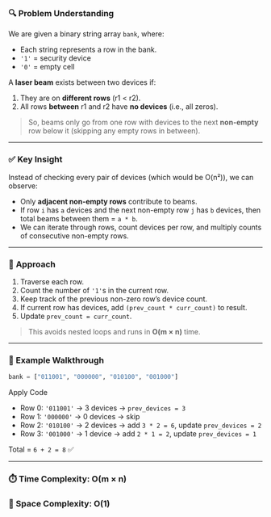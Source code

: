 ### 🔍 **Problem Understanding**

We are given a binary string array `bank`, where:

*   Each string represents a row in the bank.
*   `'1'` = security device
*   `'0'` = empty cell

A **laser beam** exists between two devices if:

1.  They are on **different rows** (r1 < r2).
2.  All rows **between** r1 and r2 have **no devices** (i.e., all zeros).

> So, beams only go from one row with devices to the next **non-empty** row below it (skipping any empty rows in between).

- - -

### ✅ **Key Insight**

Instead of checking every pair of devices (which would be O(n²)), we can observe:

*   Only **adjacent non-empty rows** contribute to beams.
*   If row `i` has `a` devices and the next non-empty row `j` has `b` devices, then total beams between them = `a * b`.
*   We can iterate through rows, count devices per row, and multiply counts of consecutive non-empty rows.

- - -

### 🧠 **Approach**

1.  Traverse each row.
2.  Count the number of `'1'`s in the current row.
3.  Keep track of the previous non-zero row’s device count.
4.  If current row has devices, add `(prev_count * curr_count)` to result.
5.  Update `prev_count = curr_count`.

> This avoids nested loops and runs in **O(m × n)** time.

- - -

### 📌 Example Walkthrough

```python
bank = ["011001", "000000", "010100", "001000"]
```

Apply Code

*   Row 0: `'011001'` → 3 devices → `prev_devices = 3`
*   Row 1: `'000000'` → 0 devices → skip
*   Row 2: `'010100'` → 2 devices → add `3 * 2 = 6`, update `prev_devices = 2`
*   Row 3: `'001000'` → 1 device → add `2 * 1 = 2`, update `prev_devices = 1`

Total = `6 + 2 = 8` ✅

- - -

### ⏱️ Time Complexity: O(m × n)

### 🧠 Space Complexity: O(1)
